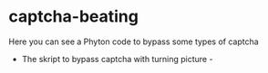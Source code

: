 # captcha-beating
Here you can see a Phyton code to bypass some types of captcha

* The skript to bypass captcha with turning picture - 
